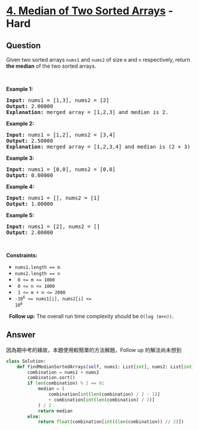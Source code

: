 # [4. Median of Two Sorted Arrays](https://leetcode.com/problems/median-of-two-sorted-arrays/) - Hard

## Question

Given two sorted arrays `` nums1 `` and `` nums2 `` of size `` m `` and `` n `` respectively, return __the median__ of the two sorted arrays.

&nbsp;

__Example 1:__

<pre>
<strong>Input:</strong> nums1 = [1,3], nums2 = [2]
<strong>Output:</strong> 2.00000
<strong>Explanation:</strong> merged array = [1,2,3] and median is 2.
</pre>

__Example 2:__

<pre>
<strong>Input:</strong> nums1 = [1,2], nums2 = [3,4]
<strong>Output:</strong> 2.50000
<strong>Explanation:</strong> merged array = [1,2,3,4] and median is (2 + 3) / 2 = 2.5.
</pre>

__Example 3:__

<pre>
<strong>Input:</strong> nums1 = [0,0], nums2 = [0,0]
<strong>Output:</strong> 0.00000
</pre>

__Example 4:__

<pre>
<strong>Input:</strong> nums1 = [], nums2 = [1]
<strong>Output:</strong> 1.00000
</pre>

__Example 5:__

<pre>
<strong>Input:</strong> nums1 = [2], nums2 = []
<strong>Output:</strong> 2.00000
</pre>

&nbsp;

__Constraints:__

* `` nums1.length == m ``
* `` nums2.length == n ``
* <code> 0 &lt;= m &lt;= 1000 </code>
* <code> 0 &lt;= n &lt;= 1000 </code>
* <code> 1 &lt;= m + n &lt;= 2000 </code>
* <code>-10<sup>6</sup> &lt;= nums1[i], nums2[i] &lt;= 10<sup>6</sup></code>

&nbsp;
__Follow up:__ The overall run time complexity should be `` O(log (m+n)) ``.

## Answer

因為期中考的緣故，本題使用較簡單的方法解題，Follow up 的解法尚未想到

```python
class Solution:
    def findMedianSortedArrays(self, nums1: List[int], nums2: List[int]) -> float:
        combination = nums1 + nums2
        combination.sort()
        if len(combination) % 2 == 0:
            median = (
                combination[int(len(combination) / 2 - 1)]
                + combination[int(len(combination) / 2)]
            ) / 2
            return median
        else:
            return float(combination[int((len(combination)) // 2)])

```
